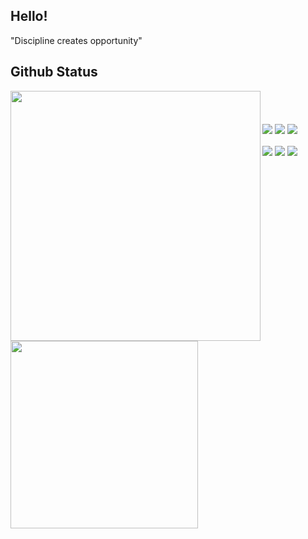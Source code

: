 ## Hello!

"Discipline creates opportunity"

## Github Status

<div>
  <img align="left" src="https://github-readme-stats.vercel.app/api/?username=renancx&count_private=true&theme=dracula" width="400"/>
  <img align="left" src="https://github-readme-stats.vercel.app/api/top-langs/?username=renancx&theme=dracula&langs_count=8&layout=compact" width="300"/>
</div> <br><br><br>

<div>
  <img align="center" src="https://img.shields.io/badge/Python-3776AB?style=for-the-badge&logo=python&logoColor=white">
  <img align="center" src="https://img.shields.io/badge/C-00599C?style=for-the-badge&logo=c&logoColor=white">
  <img align="center" src="https://img.shields.io/badge/Java-ED8B00?style=for-the-badge&logo=java&logoColor=white">
  <br><br>
  <img align="center" src="https://img.shields.io/badge/HTML5-E34F26?style=for-the-badge&logo=html5&logoColor=white">
  <img align="center" src="https://img.shields.io/badge/CSS3-1572B6?style=for-the-badge&logo=css3&logoColor=white">
  <img align="center" src="https://img.shields.io/badge/JavaScript-F7DF1E?style=for-the-badge&logo=javascript&logoColor=black">
</div>
